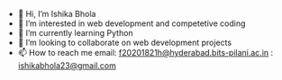 - 👋 Hi, I’m Ishika Bhola
- 👀 I’m interested in web development and competetive coding
- 🌱 I’m currently learning Python
- 💞️ I’m looking to collaborate on web development projects 
- 📫 How to reach me 
     email: f20201821h@hyderabad.bits-pilani.ac.in
          : ishikabhola23@gmail.com


